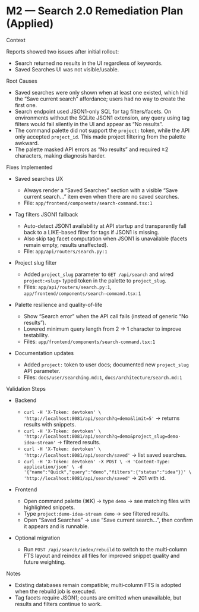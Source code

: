 # M2 — Search 2.0 Remediation Plan (Applied)

Context

Reports showed two issues after initial rollout:
- Search returned no results in the UI regardless of keywords.
- Saved Searches UI was not visible/usable.

Root Causes

- Saved searches were only shown when at least one existed, which hid the “Save current search” affordance; users had no way to create the first one.
- Search endpoint used JSON1-only SQL for tag filters/facets. On environments without the SQLite JSON1 extension, any query using tag filters would fail silently in the UI and appear as “No results”.
- The command palette did not support the `project:` token, while the API only accepted `project_id`. This made project filtering from the palette awkward.
- The palette masked API errors as “No results” and required ≥2 characters, making diagnosis harder.

Fixes Implemented

- Saved searches UX
  - Always render a “Saved Searches” section with a visible “Save current search…” item even when there are no saved searches.
  - File: `app/frontend/components/search-command.tsx:1`

- Tag filters JSON1 fallback
  - Auto-detect JSON1 availability at API startup and transparently fall back to a LIKE-based filter for tags if JSON1 is missing.
  - Also skip tag facet computation when JSON1 is unavailable (facets remain empty, results unaffected).
  - File: `app/api/routers/search.py:1`

- Project slug filter
  - Added `project_slug` parameter to `GET /api/search` and wired `project:<slug>` typed token in the palette to `project_slug`.
  - Files: `app/api/routers/search.py:1`, `app/frontend/components/search-command.tsx:1`

- Palette resilience and quality-of-life
  - Show “Search error” when the API call fails (instead of generic “No results”).
  - Lowered minimum query length from 2 → 1 character to improve testability.
  - Files: `app/frontend/components/search-command.tsx:1`

- Documentation updates
  - Added `project:` token to user docs; documented new `project_slug` API parameter.
  - Files: `docs/user/searching.md:1`, `docs/architecture/search.md:1`

Validation Steps

- Backend
  - `curl -H 'X-Token: devtoken' \
    'http://localhost:8081/api/search?q=demo&limit=5'` → returns results with snippets.
  - `curl -H 'X-Token: devtoken' \
    'http://localhost:8081/api/search?q=demo&project_slug=demo-idea-stream'` → filtered results.
  - `curl -H 'X-Token: devtoken' \
    'http://localhost:8081/api/search/saved'` → list saved searches.
  - `curl -H 'X-Token: devtoken' -X POST \
    -H 'Content-Type: application/json' \
    -d '{"name":"Quick","query":"demo","filters":{"status":"idea"}}' \
    'http://localhost:8081/api/search/saved'` → 201 with id.

- Frontend
  - Open command palette (⌘K) → type `demo` → see matching files with highlighted snippets.
  - Type `project:demo-idea-stream demo` → see filtered results.
  - Open “Saved Searches” → use “Save current search…”, then confirm it appears and is runnable.

- Optional migration
  - Run `POST /api/search/index/rebuild` to switch to the multi‑column FTS layout and reindex all files for improved snippet quality and future weighting.

Notes

- Existing databases remain compatible; multi‑column FTS is adopted when the rebuild job is executed.
- Tag facets require JSON1; counts are omitted when unavailable, but results and filters continue to work.

